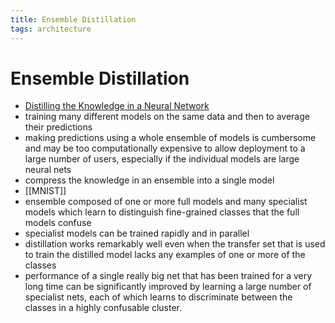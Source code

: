 ```yaml
---
title: Ensemble Distillation
tags: architecture 
---
```


# Ensemble Distillation
- [Distilling the Knowledge in a Neural Network](https://arxiv.org/abs/1503.02531)
- training many different models on the same data and then to average their predictions
- making predictions using a whole ensemble of models is cumbersome and may be too computationally expensive to allow deployment to a large number of users, especially if the individual models are large neural nets
- compress the knowledge in an ensemble into a single model
- [[MNIST]]
- ensemble composed of one or more full models and many specialist models which learn to distinguish fine-grained classes that the full models confuse
- specialist models can be trained rapidly and in parallel
- distillation works remarkably well even when the transfer set that is used to train the distilled model lacks any examples of one or more of the classes
- performance of a single really big net that has been trained for a very long time can be significantly improved by learning a large number of specialist nets, each of which learns to discriminate between the classes in a highly confusable cluster.










